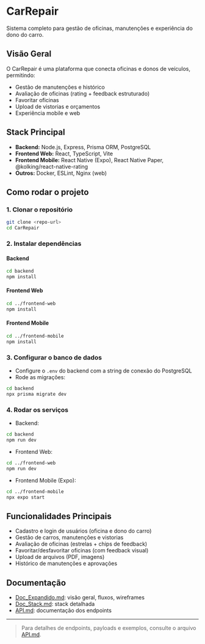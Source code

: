 # CarRepair

Sistema completo para gestão de oficinas, manutenções e experiência do dono do carro.

## Visão Geral
O CarRepair é uma plataforma que conecta oficinas e donos de veículos, permitindo:
- Gestão de manutenções e histórico
- Avaliação de oficinas (rating + feedback estruturado)
- Favoritar oficinas
- Upload de vistorias e orçamentos
- Experiência mobile e web

## Stack Principal
- **Backend:** Node.js, Express, Prisma ORM, PostgreSQL
- **Frontend Web:** React, TypeScript, Vite
- **Frontend Mobile:** React Native (Expo), React Native Paper, @kolking/react-native-rating
- **Outros:** Docker, ESLint, Nginx (web)

## Como rodar o projeto

### 1. Clonar o repositório
```bash
git clone <repo-url>
cd CarRepair
```

### 2. Instalar dependências
#### Backend
```bash
cd backend
npm install
```
#### Frontend Web
```bash
cd ../frontend-web
npm install
```
#### Frontend Mobile
```bash
cd ../frontend-mobile
npm install
```

### 3. Configurar o banco de dados
- Configure o `.env` do backend com a string de conexão do PostgreSQL
- Rode as migrações:
```bash
cd backend
npx prisma migrate dev
```

### 4. Rodar os serviços
- Backend:
```bash
cd backend
npm run dev
```
- Frontend Web:
```bash
cd ../frontend-web
npm run dev
```
- Frontend Mobile (Expo):
```bash
cd ../frontend-mobile
npx expo start
```

## Funcionalidades Principais
- Cadastro e login de usuários (oficina e dono do carro)
- Gestão de carros, manutenções e vistorias
- Avaliação de oficinas (estrelas + chips de feedback)
- Favoritar/desfavoritar oficinas (com feedback visual)
- Upload de arquivos (PDF, imagens)
- Histórico de manutenções e aprovações

## Documentação
- [Doc_Expandido.md](./DOCS/Doc_Expandido.md): visão geral, fluxos, wireframes
- [Doc_Stack.md](./DOCS/Doc_Stack.md): stack detalhada
- [API.md](./DOCS/API.md): documentação dos endpoints

---

> Para detalhes de endpoints, payloads e exemplos, consulte o arquivo [API.md](./DOCS/API.md).
